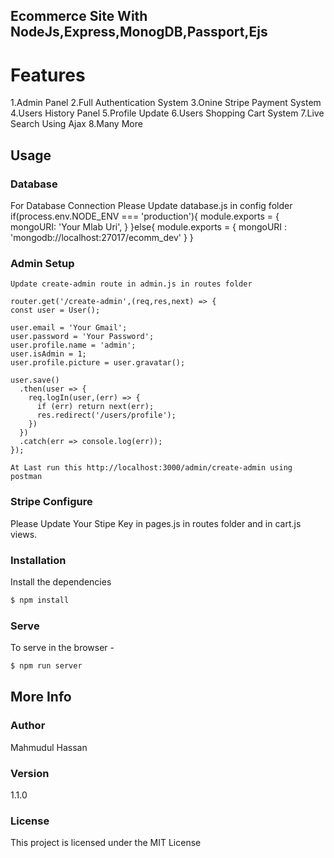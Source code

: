 ## Ecommerce Site With NodeJs,Express,MonogDB,Passport,Ejs


# Features
  1.Admin Panel
  2.Full Authentication System
  3.Onine Stripe Payment System
  4.Users History Panel
  5.Profile Update
  6.Users Shopping Cart System
  7.Live Search Using Ajax
  8.Many More




## Usage

   ### Database
  For Database Connection Please Update database.js in config folder
    if(process.env.NODE_ENV === 'production'){
       module.exports = {
          mongoURI: 'Your Mlab Uri',
       }
      }else{
        module.exports = {
          mongoURI : 'mongodb://localhost:27017/ecomm_dev'
        }
      }

  ### Admin Setup
    Update create-admin route in admin.js in routes folder

    router.get('/create-admin',(req,res,next) => {
    const user = User();

    user.email = 'Your Gmail';
    user.password = 'Your Password';
    user.profile.name = 'admin';
    user.isAdmin = 1;
    user.profile.picture = user.gravatar();

    user.save()
      .then(user => {
        req.logIn(user,(err) => {
          if (err) return next(err);
          res.redirect('/users/profile');
        })
      })
      .catch(err => console.log(err));
    });

    At Last run this http://localhost:3000/admin/create-admin using postman

  ### Stripe Configure
   Please Update Your Stipe Key in pages.js in routes folder and in cart.js views.


### Installation

Install the dependencies

```sh
$ npm install
```

### Serve
To serve in the browser  -

```sh
$ npm run server
```


## More Info

### Author

Mahmudul Hassan

### Version
1.1.0

### License

This project is licensed under the MIT License
